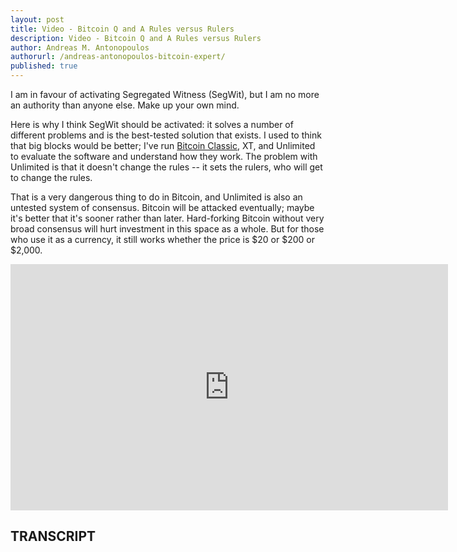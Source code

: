 ```yaml
---
layout: post
title: Video - Bitcoin Q and A Rules versus Rulers
description: Video - Bitcoin Q and A Rules versus Rulers
author: Andreas M. Antonopoulos
authorurl: /andreas-antonopoulos-bitcoin-expert/
published: true
---
```


<p>I am in favour of activating Segregated Witness (SegWit), but I am no more an authority than anyone else. Make up your own mind.</p>

<p>Here is why I think SegWit should be activated: it solves a number of different problems and is the best-tested solution that exists. I used to think that big blocks would be better; I've run <a href="/what-are-segwit-benefits/">Bitcoin Classic</a>, XT, and Unlimited to evaluate the software and understand how they work. The problem with Unlimited is that it doesn't change the rules -- it sets the rulers, who will get to change the rules. </p>

<p>That is a very dangerous thing to do in Bitcoin, and Unlimited is also an untested system of consensus. Bitcoin will be attacked eventually; maybe it's better that it's sooner rather than later. Hard-forking Bitcoin without very broad consensus will hurt investment in this space as a whole. But for those who use it as a currency, it still works whether the price is $20 or $200 or $2,000.</p>


<center><iframe width="700" height="394" src="https://www.youtube.com/embed/9EEluhC9SxE?list=PLPQwGV1aLnTsHvzevl9BAUlfsfwFfU7aP" frameborder="0" allowfullscreen></iframe></center>

<h2>TRANSCRIPT</h2>
